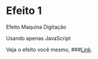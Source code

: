 # Efeito 1
Efeito Maquina Digitação

Usando apenas JavaScript

Veja o efeito você mesmo, ###[Link](https://kaioferreira.github.io/Efeito-1/).
